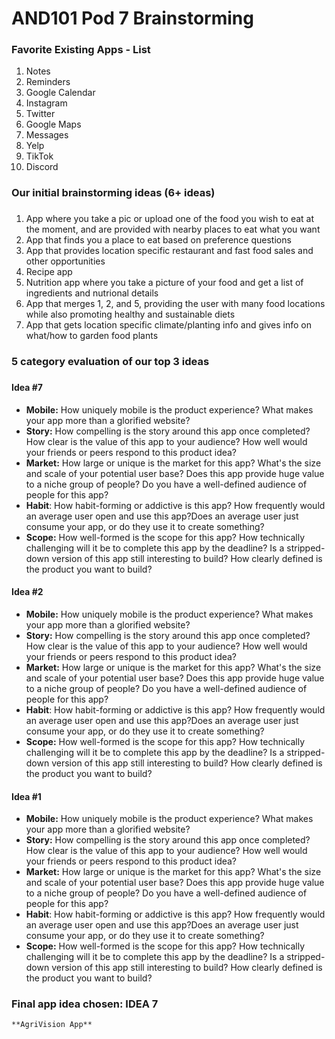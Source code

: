# **AND101 Pod 7 Brainstorming** #

### Favorite Existing Apps - List
1. Notes
2. Reminders
3. Google Calendar
4. Instagram
5. Twitter
6. Google Maps
7. Messages
8. Yelp
9. TikTok
10. Discord


### Our initial brainstorming ideas (6+ ideas)
### 
1. App where you take a pic or upload one of the food you wish to eat at the moment, and are provided with nearby places to eat what you want
2. App that finds you a place to eat based on preference questions
3. App that provides location specific restaurant and fast food sales and other opportunities
4. Recipe app
5. Nutrition app where you take a picture of your food and get a list of ingredients and nutrional details
6. App that merges 1, 2, and 5, providing the user with many food locations while also promoting healthy and sustainable diets
7. App that gets location specific climate/planting info and gives info on what/how to garden food plants

### 5 category evaluation of our top 3 ideas
### 

#### **Idea #7** ####
*    **Mobile:** How uniquely mobile is the product experience? What makes your app more than a glorified website?
*    **Story:** How compelling is the story around this app once completed? How clear is the value of this app to your audience? How well would your friends or peers respond to this product idea?
*    **Market:** How large or unique is the market for this app? What's the size and scale of your potential user base? Does this app provide huge value to a niche group of people? Do you have a well-defined audience of people for this app?
*    **Habit**: How habit-forming or addictive is this app? How frequently would an average user open and use this app?Does an average user just consume your app, or do they use it to create something?
*    **Scope:** How well-formed is the scope for this app? How technically challenging will it be to complete this app by the deadline? Is a stripped-down version of this app still interesting to build? How clearly defined is the product you want to build?

#### **Idea #2** ####
   *    **Mobile:** How uniquely mobile is the product experience? What makes your app more than a glorified website?
*    **Story:** How compelling is the story around this app once completed? How clear is the value of this app to your audience? How well would your friends or peers respond to this product idea?
*    **Market:** How large or unique is the market for this app? What's the size and scale of your potential user base? Does this app provide huge value to a niche group of people? Do you have a well-defined audience of people for this app?
*    **Habit**: How habit-forming or addictive is this app? How frequently would an average user open and use this app?Does an average user just consume your app, or do they use it to create something?
*    **Scope:** How well-formed is the scope for this app? How technically challenging will it be to complete this app by the deadline? Is a stripped-down version of this app still interesting to build? How clearly defined is the product you want to build?

#### **Idea #1** ####
   *    **Mobile:** How uniquely mobile is the product experience? What makes your app more than a glorified website?
*    **Story:** How compelling is the story around this app once completed? How clear is the value of this app to your audience? How well would your friends or peers respond to this product idea?
*    **Market:** How large or unique is the market for this app? What's the size and scale of your potential user base? Does this app provide huge value to a niche group of people? Do you have a well-defined audience of people for this app?
*    **Habit**: How habit-forming or addictive is this app? How frequently would an average user open and use this app?Does an average user just consume your app, or do they use it to create something?
*    **Scope:** How well-formed is the scope for this app? How technically challenging will it be to complete this app by the deadline? Is a stripped-down version of this app still interesting to build? How clearly defined is the product you want to build?
### Final app idea chosen: IDEA 7 ###
    **AgriVision App**
